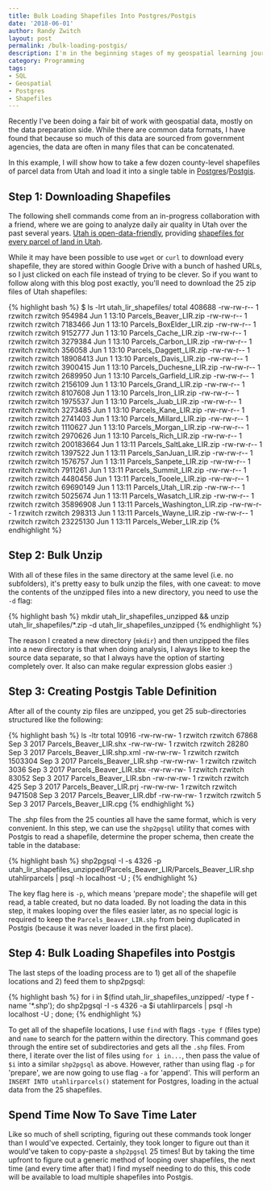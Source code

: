 ```yaml
---
title: Bulk Loading Shapefiles Into Postgres/Postgis
date: '2018-06-01'
author: Randy Zwitch
layout: post
permalink: /bulk-loading-postgis/
description: I'm in the beginning stages of my geospatial learning journey. Here are some shell commands for bulk loading county-level shapefiles into Postgres/Postgis that helped immensely.
category: Programming
tags:
- SQL
- Geospatial
- Postgres
- Shapefiles
---
```


Recently I've been doing a fair bit of work with geospatial data, mostly on the data preparation side. While there are common data formats, I have found that because so much of this data are sourced from government agencies, the data are often in many files that can be concatenated.

In this example, I will show how to take a few dozen county-level shapefiles of parcel data from Utah and load it into a single table in [Postgres](https://www.postgresql.org/)/[Postgis](https://postgis.net/).

## Step 1: Downloading Shapefiles

The following shell commands come from an in-progress collaboration with a friend, where we are going to analyze daily air quality in Utah over the past several years. [Utah is open-data-friendly](https://opendata.utah.gov/browse), providing [shapefiles for every parcel of land in Utah](https://gis.utah.gov/data/cadastre/parcels/#UtahLIRParcels).

While it may have been possible to use `wget` or `curl` to download every shapefile, they are stored within Google Drive with a bunch of hashed URLs, so I just clicked on each file instead of trying to be clever. So if you want to follow along with this blog post exactly, you'll need to download the 25 zip files of Utah shapefiles:

{% highlight bash %}
$ ls -lrt utah_lir_shapefiles/
total 408688
-rw-rw-r-- 1 rzwitch rzwitch    954984 Jun  1 13:10 Parcels_Beaver_LIR.zip
-rw-rw-r-- 1 rzwitch rzwitch   7183466 Jun  1 13:10 Parcels_BoxElder_LIR.zip
-rw-rw-r-- 1 rzwitch rzwitch   9152777 Jun  1 13:10 Parcels_Cache_LIR.zip
-rw-rw-r-- 1 rzwitch rzwitch   3279384 Jun  1 13:10 Parcels_Carbon_LIR.zip
-rw-rw-r-- 1 rzwitch rzwitch    356058 Jun  1 13:10 Parcels_Daggett_LIR.zip
-rw-rw-r-- 1 rzwitch rzwitch  18908413 Jun  1 13:10 Parcels_Davis_LIR.zip
-rw-rw-r-- 1 rzwitch rzwitch   3900415 Jun  1 13:10 Parcels_Duchesne_LIR.zip
-rw-rw-r-- 1 rzwitch rzwitch   2689950 Jun  1 13:10 Parcels_Garfield_LIR.zip
-rw-rw-r-- 1 rzwitch rzwitch   2156109 Jun  1 13:10 Parcels_Grand_LIR.zip
-rw-rw-r-- 1 rzwitch rzwitch   8107608 Jun  1 13:10 Parcels_Iron_LIR.zip
-rw-rw-r-- 1 rzwitch rzwitch   1975537 Jun  1 13:10 Parcels_Juab_LIR.zip
-rw-rw-r-- 1 rzwitch rzwitch   3273485 Jun  1 13:10 Parcels_Kane_LIR.zip
-rw-rw-r-- 1 rzwitch rzwitch   2741403 Jun  1 13:10 Parcels_Millard_LIR.zip
-rw-rw-r-- 1 rzwitch rzwitch   1110627 Jun  1 13:10 Parcels_Morgan_LIR.zip
-rw-rw-r-- 1 rzwitch rzwitch   2970626 Jun  1 13:10 Parcels_Rich_LIR.zip
-rw-rw-r-- 1 rzwitch rzwitch 200183664 Jun  1 13:11 Parcels_SaltLake_LIR.zip
-rw-rw-r-- 1 rzwitch rzwitch   1397522 Jun  1 13:11 Parcels_SanJuan_LIR.zip
-rw-rw-r-- 1 rzwitch rzwitch   1576757 Jun  1 13:11 Parcels_Sanpete_LIR.zip
-rw-rw-r-- 1 rzwitch rzwitch   7911261 Jun  1 13:11 Parcels_Summit_LIR.zip
-rw-rw-r-- 1 rzwitch rzwitch   4480456 Jun  1 13:11 Parcels_Tooele_LIR.zip
-rw-rw-r-- 1 rzwitch rzwitch  69690149 Jun  1 13:11 Parcels_Utah_LIR.zip
-rw-rw-r-- 1 rzwitch rzwitch   5025674 Jun  1 13:11 Parcels_Wasatch_LIR.zip
-rw-rw-r-- 1 rzwitch rzwitch  35896908 Jun  1 13:11 Parcels_Washington_LIR.zip
-rw-rw-r-- 1 rzwitch rzwitch    298313 Jun  1 13:11 Parcels_Wayne_LIR.zip
-rw-rw-r-- 1 rzwitch rzwitch  23225130 Jun  1 13:11 Parcels_Weber_LIR.zip
{% endhighlight %}

## Step 2: Bulk Unzip

With all of these files in the same directory at the same level (i.e. no subfolders), it's pretty easy to bulk unzip the files, with one caveat: to move the contents of the unzipped files into a new directory, you need to use the `-d` flag:

{% highlight bash %}
mkdir utah_lir_shapefiles_unzipped && unzip utah_lir_shapefiles/\*.zip -d utah_lir_shapefiles_unzipped
{% endhighlight %}

The reason I created a new directory (`mkdir`) and then unzipped the files into a new directory is that when doing analysis, I always like to keep the source data separate, so that I always have the option of starting completely over. It also can make regular expression globs easier :)

## Step 3: Creating Postgis Table Definition

After all of the county zip files are unzipped, you get 25 sub-directories structured like the following:

{% highlight bash %}
ls -ltr
total 10916
-rw-rw-rw- 1 rzwitch rzwitch   67868 Sep  3  2017 Parcels_Beaver_LIR.shx
-rw-rw-rw- 1 rzwitch rzwitch   28280 Sep  3  2017 Parcels_Beaver_LIR.shp.xml
-rw-rw-rw- 1 rzwitch rzwitch 1503304 Sep  3  2017 Parcels_Beaver_LIR.shp
-rw-rw-rw- 1 rzwitch rzwitch    3036 Sep  3  2017 Parcels_Beaver_LIR.sbx
-rw-rw-rw- 1 rzwitch rzwitch   83052 Sep  3  2017 Parcels_Beaver_LIR.sbn
-rw-rw-rw- 1 rzwitch rzwitch     425 Sep  3  2017 Parcels_Beaver_LIR.prj
-rw-rw-rw- 1 rzwitch rzwitch 9471508 Sep  3  2017 Parcels_Beaver_LIR.dbf
-rw-rw-rw- 1 rzwitch rzwitch       5 Sep  3  2017 Parcels_Beaver_LIR.cpg
{% endhighlight %}

The .shp files from the 25 counties all have the same format, which is very convenient. In this step, we can use the `shp2pgsql` utility that comes with Postgis to read a shapefile, determine the proper schema, then create the table in the database:

{% highlight bash %}
shp2pgsql -I -s 4326 -p utah_lir_shapefiles_unzipped/Parcels_Beaver_LIR/Parcels_Beaver_LIR.shp \
utahlirparcels  | psql -h localhost -U <username> <database>;
{% endhighlight %}

The key flag here is `-p`, which means 'prepare mode'; the shapefile will get read, a table created, but no data loaded. By not loading the data in this step, it makes looping over the files easier later, as no special logic is required to keep the `Parcels_Beaver_LIR.shp` from being duplicated in Postgis (because it was never loaded in the first place).

## Step 4: Bulk Loading Shapefiles into Postgis

The last steps of the loading process are to 1) get all of the shapefile locations and 2) feed them to shp2pgsql:

{% highlight bash %}
for i in $(find utah_lir_shapefiles_unzipped/ -type f -name '*.shp'); do
  shp2pgsql -I -s 4326 -a $i utahlirparcels  | psql -h localhost -U <username> <database>;
done;
{% endhighlight %}

To get all of the shapefile locations, I use `find` with flags `-type f` (files type) and `name` to search for the pattern within the directory. This command goes through the entire set of subdirectories and gets all the `.shp` files. From there, I iterate over the list of files using `for i in...`, then pass the value of `$i` into a similar `shp2pgsql` as above. However, rather than using flag `-p` for 'prepare', we are now going to use flag `-a` for 'append'. This will perform an `INSERT INTO utahlirparcels()` statement for Postgres, loading in the actual data from the 25 shapefiles.

## Spend Time Now To Save Time Later

Like so much of shell scripting, figuring out these commands took longer than I would've expected. Certainly, they took longer to figure out than it would've taken to copy-paste a `shp2pgsql` 25 times! But by taking the time upfront to figure out a generic method of looping over shapefiles, the next time (and every time after that) I find myself needing to do this, this code will be available to load multiple shapefiles into Postgis.
